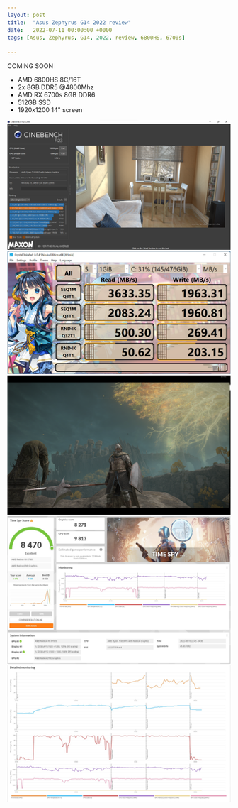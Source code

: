 ```yaml
---
layout: post
title:  "Asus Zephyrus G14 2022 review"
date:   2022-07-11 00:00:00 +0000
tags: [Asus, Zephyrus, G14, 2022, review, 6800HS, 6700s]

---
```


COMING SOON

*   AMD 6800HS 8C/16T
*   2x 8GB DDR5 @4800Mhz
*   AMD RX 6700s 8GB DDR6
*   512GB SSD
*   1920x1200 14" screen


![zephyrus](/assets/zephyrus/cinebench.png)
![zephyrus](/assets/zephyrus/diskmark.png)
![zephyrus](/assets/zephyrus/eldenring.png)
![zephyrus](/assets/zephyrus/timespy.jpg)
![zephyrus](/assets/zephyrus/timespy2.jpg)




